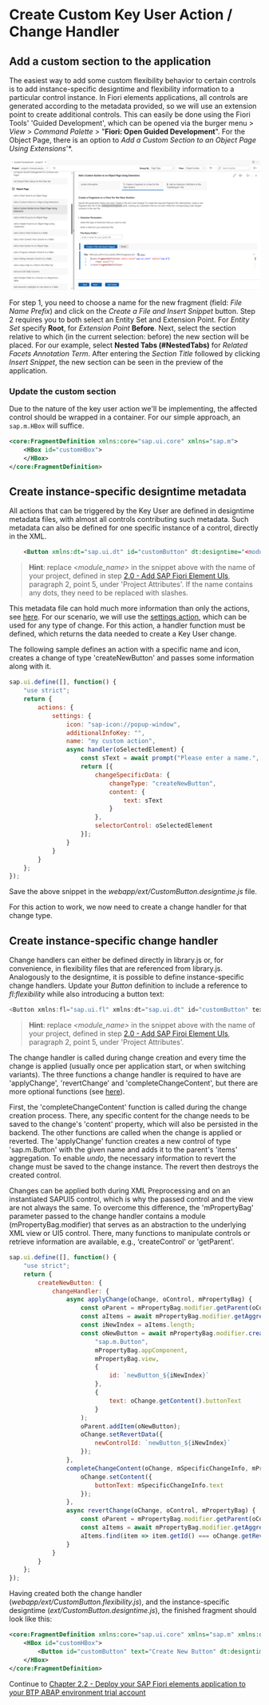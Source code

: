 # Create Custom Key User Action / Change Handler

## Add a custom section to the application

The easiest way to add some custom flexibility behavior to certain controls is to add instance-specific designtime and flexibility information to a particular control instance. In Fiori elements applications, all controls are generated according to the metadata provided, so we will use an extension point to create additional controls. This can easily be done using the Fiori Tools' 'Guided Development', which can be opened via the burger menu > *View* > *Command Palette* > "**Fiori: Open Guided Development**". For the Object Page, there is an option to *Add a Custom Section to an Object Page Using Extensions*'*.

![Add Custom Section Generator](img/AddCustomSection.png)

For step 1, you need to choose a name for the new fragment (field: *File Name Prefix*) and click on the *Create a File and Insert Snippet* button. Step 2 requires you to both select an Entity Set and Extension Point. For _Entity Set_ specify **Root**, for _Extension Point_ **Before**. Next, select the section relative to which (in the current selection: before) the new section will be placed. For our example, select **Nested Tabs (#NestedTabs)** for _Related Facets Annotation Term_. After entering the _Section Title_ followed by clicking _Insert Snippet_, the new section can be seen in the preview of the application.

### Update the custom section

Due to the nature of the key user action we'll be implementing, the affected control should be wrapped in a container. For our simple approach, an `sap.m.HBox` will suffice.

```xml
<core:FragmentDefinition xmlns:core="sap.ui.core" xmlns="sap.m">
	<HBox id="customHBox">
	</HBox>
</core:FragmentDefinition>
```

## Create instance-specific designtime metadata

All actions that can be triggered by the Key User are defined in designtime metadata files, with almost all controls contributing such metadata. Such metadata can also be defined for one specific instance of a control, directly in the XML.

```XML
	<Button xmlns:dt="sap.ui.dt" id="customButton" dt:designtime="<module_name>/ext/CustomButton.designtime" />
```

> **Hint**: replace _<module_name>_ in the snippet above with the name of your project, defined in step [2.0 - Add SAP Fiori Element UIs](/chapters/2.0-add-fiori-elements-ui), paragraph 2, point 5, under 'Project Attributes'. If the name contains any dots, they need to be replaced with slashes.

This metadata file can hold much more information than only the actions, see [here](https://ui5.sap.com/#/topic/5866a476fa4445ec953181354b383097). For our scenario, we will use the [settings action](https://ui5.sap.com/#/topic/5483068f017049339e6a9e25f89f7074), which can be used for any type of change. For this action, a handler function must be defined, which returns the data needed to create a Key User change.

The following sample defines an action with a specific name and icon, creates a change of type 'createNewButton' and passes some information along with it.

```js
sap.ui.define([], function() {
	"use strict";
	return {
		actions: {
			settings: {
				icon: "sap-icon://popup-window",
				additionalInfoKey: "",
				name: "my custom action",
				async handler(oSelectedElement) {
					const sText = await prompt("Please enter a name.", "");
					return [{
						changeSpecificData: {
							changeType: "createNewButton",
							content: {
								text: sText
							}
						},
						selectorControl: oSelectedElement
					}];
				}
			}
		}
	};
});
```

Save the above snippet in the *webapp/ext/CustomButton.designtime.js* file.

For this action to work, we now need to create a change handler for that change type.

## Create instance-specific change handler

Change handlers can either be defined directly in library.js or, for convenience, in flexibility files that are referenced from library.js. Analogously to the designtime, it is possible to define instance-specific change handlers. Update your _Button_ definition to include a reference to _fl:flexibility_ while also introducing a button text:

```js
<Button xmlns:fl="sap.ui.fl" xmlns:dt="sap.ui.dt" id="customButton" text="Create New Button" dt:designtime="<module_name>/ext/CustomButton.designtime" fl:flexibility="<module_name>/ext/CustomButton.flexibility" />
```

> **Hint**: replace _<module_name>_ in the snippet above with the name of your project, defined in step [2.0 - Add SAP Firoi Element UIs](/chapters/2.0-add-fiori-elements-ui), paragraph 2, point 5, under 'Project Attributes'.

The change handler is called during change creation and every time the change is applied (usually once per application start, or when switching variants). The three functions a change handler is required to have are 'applyChange', 'revertChange' and 'completeChangeContent', but there are more optional functions (see [here](https://ui5.sap.com/#/topic/6a346a293c724bd4bc33f0df92706008)).

First, the 'completeChangeContent' function is called during the change creation process. There, any specific content for the change needs to be saved to the change's 'content' property, which will also be persisted in the backend. The other functions are called when the change is applied or reverted. The 'applyChange' function creates a new control of type 'sap.m.Button' with the given name and adds it to the parent's 'items' aggregation. To enable _undo_, the necessary information to revert the change must be saved to the change instance. The revert then destroys the created control.

Changes can be applied both during XML Preprocessing and on an instantiated SAPUI5 control, which is why the passed control and the view are not always the same. To overcome this difference, the 'mPropertyBag' parameter passed to the change handler contains a module (mPropertyBag.modifier) that serves as an abstraction to the underlying XML view or UI5 control. There, many functions to manipulate controls or retrieve information are available, e.g., ‘createControl' or 'getParent'.


```js
sap.ui.define([], function() {
	"use strict";
	return {
		createNewButton: {
			changeHandler: {
				async applyChange(oChange, oControl, mPropertyBag) {
					const oParent = mPropertyBag.modifier.getParent(oControl);
					const aItems = await mPropertyBag.modifier.getAggregation(oParent, "items");
					const iNewIndex = aItems.length;
					const oNewButton = await mPropertyBag.modifier.createControl(
						"sap.m.Button",
						mPropertyBag.appComponent,
						mPropertyBag.view,
						{
							id: `newButton_${iNewIndex}`
						},
						{
							text: oChange.getContent().buttonText
						}
					);
					oParent.addItem(oNewButton);
					oChange.setRevertData({
						newControlId: `newButton_${iNewIndex}`
					});
				},
				completeChangeContent(oChange, mSpecificChangeInfo, mPropertyBag) {
					oChange.setContent({
						buttonText: mSpecificChangeInfo.text
					});
				},
				async revertChange(oChange, oControl, mPropertyBag) {
					const oParent = mPropertyBag.modifier.getParent(oControl);
					const aItems = await mPropertyBag.modifier.getAggregation(oParent, "items");
					aItems.find(item => item.getId() === oChange.getRevertData().newControlId).destroy();
				}
			}
		}
	};
});
```

Having created both the change handler (_webapp/ext/CustomButton.flexibility.js_), and the instance-specific designtime (_ext/CustomButton.designtime.js_), the finished fragment should look like this:

```xml
<core:FragmentDefinition xmlns:core="sap.ui.core" xmlns="sap.m" xmlns:dt="sap.ui.dt" xmlns:fl="sap.ui.fl">
	<HBox id="customHBox">
		<Button id="customButton" text="Create New Button" dt:designtime="<module_name>/ext/CustomButton.designtime" fl:flexibility="<module_name>/ext/CustomButton.flexibility" />
	</HBox>
</core:FragmentDefinition>
```

Continue to [Chapter 2.2 - Deploy your SAP Fiori elements application to your BTP ABAP environment trial account](/chapters/2.2-deploy-app)
